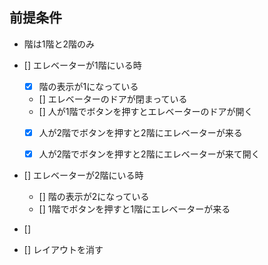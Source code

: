 ## 前提条件
- 階は1階と2階のみ
　　
- [] エレベーターが1階にいる時
  - [x] 階の表示が1になっている
  - [] エレベーターのドアが閉まっている
  - [] 人が1階でボタンを押すとエレベーターのドアが開く
  - [x] 人が2階でボタンを押すと2階にエレベーターが来る
  - [x] 人が2階でボタンを押すと2階にエレベーターが来て開く


- [] エレベーターが2階にいる時
  - [] 階の表示が2になっている
  - [] 1階でボタンを押すと1階にエレベーターが来る
- []

- [] レイアウトを消す
